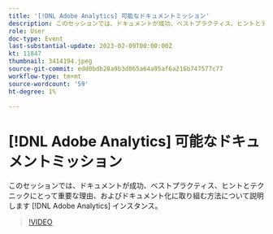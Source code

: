 ```yaml
---
title: '[!DNL Adobe Analytics] 可能なドキュメントミッション'
description: このセッションでは、ドキュメントが成功、ベストプラクティス、ヒントとテクニックにとって重要な理由、およびドキュメント化に取り組む方法について説明します [!DNL Adobe Analytics] インスタンス。 2022年6月
role: User
doc-type: Event
last-substantial-update: 2023-02-09T00:00:00Z
kt: 11847
thumbnail: 3414194.jpeg
source-git-commit: edd0bdb28a9b3d065a64a95af6a216b747577c77
workflow-type: tm+mt
source-wordcount: '59'
ht-degree: 1%

---
```


# [!DNL Adobe Analytics] 可能なドキュメントミッション

このセッションでは、ドキュメントが成功、ベストプラクティス、ヒントとテクニックにとって重要な理由、およびドキュメント化に取り組む方法について説明します [!DNL Adobe Analytics] インスタンス。

>[!VIDEO](https://video.tv.adobe.com/v/3414194/?quality=12&learn=on)
